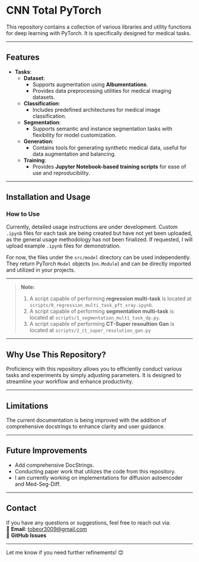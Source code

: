 # CNN Total PyTorch
This repository contains a collection of various libraries and utility functions for deep learning with PyTorch. It is specifically designed for medical tasks.

--- 
## Features
- **Tasks**:
  - **Dataset**:
    - Supports augmentation using **Albumentations**.
    - Provides data preprocessing utilities for medical imaging datasets.
  - **Classification**:
    - Includes predefined architectures for medical image classification.
  - **Segmentation**:
    - Supports semantic and instance segmentation tasks with flexibility for model customization.
  - **Generation**:
    - Contains tools for generating synthetic medical data, useful for data augmentation and balancing.
  - **Training**:
    - Provides **Jupyter Notebook-based training scripts** for ease of use and reproducibility.

--- 
## Installation and Usage
### How to Use
Currently, detailed usage instructions are under development. Custom `.ipynb` files for each task are being created but have not yet been uploaded, as the general usage methodology has not been finalized. If requested, I will upload example `.ipynb` files for demonstration.

For now, the files under the `src/model` directory can be used independently. They return PyTorch `Model` objects (`nn.Module`) and can be directly imported and utilized in your projects.

--- 
> **Note:** 
> 1. A script capable of performing **regression multi-task** is located at `scripts/0_regression_multi_task_pft_xray.ipynb`.
> 2. A script capable of performing **segmentation multi-task** is located at `scripts/1_segmentation_multi_task_dp.py`.
> 3. A script capable of performing **CT-Super resoultion Gan** is located at `scripts/2_ct_super_resolution_gan.py`

--- 
## Why Use This Repository?
Proficiency with this repository allows you to efficiently conduct various tasks and experiments by simply adjusting parameters. It is designed to streamline your workflow and enhance productivity.

--- 
## Limitations
The current documentation is being improved with the addition of comprehensive docstrings to enhance clarity and user guidance.

--- 
## Future Improvements
- Add comprehensive DocStrings.
- Conducting paper work that utilizes the code from this repository.
- I am currently working on implementations for diffusion autoencoder and Med-Seg-Diff.

--- 
## Contact
If you have any questions or suggestions, feel free to reach out via:  
📧 **Email**: tobeor3009@gmail.com  
💬 **GitHub Issues**

--- 

Let me know if you need further refinements! 😊

